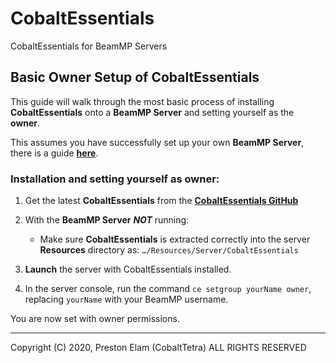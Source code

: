 # CobaltEssentials

CobaltEssentials for BeamMP Servers

## Basic Owner Setup of CobaltEssentials

This guide will walk through the most basic process of installing **CobaltEssentials** onto a **BeamMP Server** and setting yourself as the **owner**.

This assumes you have successfully set up your own **BeamMP Server**, there is a guide **[here](https://wiki.beammp.com/en/home/server-installation)**.

### Installation and setting yourself as owner:
1. Get the latest **CobaltEssentials** from the **[CobaltEssentials GitHub](https://github.com/prestonelam2003/CobaltEssentials)**

2. With the **BeamMP Server** ***NOT*** running:
    * Make sure **CobaltEssentials** is extracted correctly into the server **Resources** directory as: `…/Resources/Server/CobaltEssentials`

3. **Launch** the server with CobaltEssentials installed.

4. In the server console, run the command `ce setgroup yourName owner`, replacing `yourName` with your BeamMP username.

You are now set with owner permissions.

---
Copyright (C) 2020, Preston Elam (CobaltTetra) ALL RIGHTS RESERVED